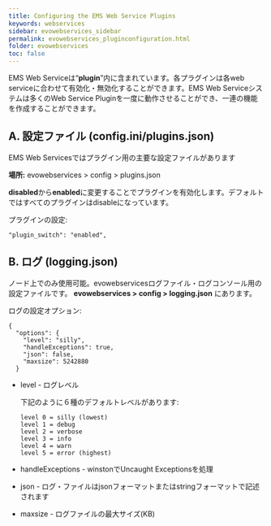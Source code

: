 ```yaml
---
title: Configuring the EMS Web Service Plugins
keywords: webservices
sidebar: evowebservices_sidebar
permalink: evowebservices_pluginconfiguration.html
folder: evowebservices
toc: false
---
```



EMS Web Serviceは“**plugin**”内に含まれています。各プラグインは各web serviceに合わせて有効化・無効化することができます。EMS Web Serviceシステムは多くのWeb Service Pluginを一度に動作させることができ、一連の機能を作成することができます。



## A. 設定ファイル (config.ini/plugins.json)

EMS Web Servicesではプラグイン用の主要な設定ファイルがあります

**場所:** evowebservices > config > plugins.json

**disabled**から**enabled**に変更することでプラグインを有効化します。デフォルトではすべてのプラグインはdisableになっています。

プラグインの設定:

```
"plugin_switch": "enabled",
```



## B. ログ (logging.json)

ノード上でのみ使用可能。evowebservicesログファイル・ログコンソール用の設定ファイルです。
 **evowebservices > config > logging.json** にあります。

ログの設定オプション:

```
{
  "options": {
    "level": "silly",
    "handleExceptions": true,
    "json": false,
    "maxsize": 5242880
  }

```

- level - ログレベル

  下記のように６種のデフォルトレベルがあります:

  ```
  level 0 = silly (lowest)
  level 1 = debug
  level 2 = verbose
  level 3 = info
  level 4 = warn
  level 5 = error (highest)

  ```

- handleExceptions - winstonでUncaught Exceptionsを処理

- json - ログ・ファイルはjsonフォーマットまたはstringフォーマットで記述されます

- maxsize - ログファイルの最大サイズ(KB)